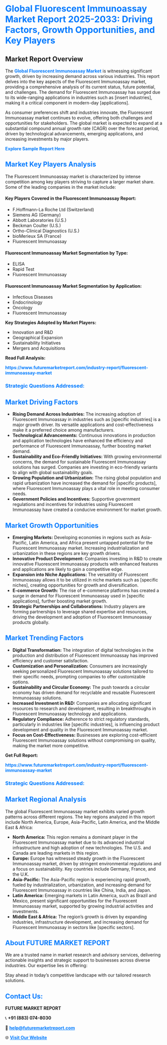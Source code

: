 <h1 style="color: #007BFF;">Global Fluorescent Immunoassay Market Report 2025-2033: Driving Factors, Growth Opportunities, and Key Players</h1>

<section id="overview">
<h2>Market Report Overview</h2>
<p>The <a href="https://www.futuremarketreport.com/industry-report/fluorescent-immunoassay-market" style="color: #007BFF; text-decoration: none;"><strong>Global Fluorescent Immunoassay Market</strong></a> is witnessing significant growth, driven by increasing demand across various industries. This report delves into the key aspects of the Fluorescent Immunoassay market, providing a comprehensive analysis of its current status, future potential, and challenges. The demand for Fluorescent Immunoassay has surged due to its wide-ranging applications in industries such as [insert industries], making it a critical component in modern-day [applications].</p>
<p>As consumer preferences shift and industries innovate, the Fluorescent Immunoassay market continues to evolve, offering both challenges and opportunities for stakeholders. The global market is expected to expand at a substantial compound annual growth rate (CAGR) over the forecast period, driven by technological advancements, emerging applications, and increasing investments by major players.</p>
</section>

<section id="overview">
<p><a href="https://www.futuremarketreport.com/request-sample/reportId=99229" style="color: #007BFF; text-decoration: none;"><strong>Explore Sample Report Here</strong></a></p>
</section>

<section id="key-players">
<h2 style="color: #007BFF;">Market Key Players Analysis</h2>
<p>The Fluorescent Immunoassay market is characterized by intense competition among key players striving to capture a larger market share. Some of the leading companies in the market include:</p>
<h4>Key Players Covered in the Fluorescent Immunoassay Report:</h4>
<ul><li>F.Hoffmann-La Roche Ltd (Switzerland)</li><li>Siemens AG (Germany)</li><li>Abbott Laboratories (U.S.)</li><li>Beckman Coulter (U.S.)</li><li>Ortho-Clinical Diagnostics (U.S.)</li><li>bioMerieux SA (France)</li><li>Fluorescent Immunoassay</li></ul>
<h4>Fluorescent Immunoassay Market Segmentation by Type:</h4>
<ul><li>ELISA</li><li>Rapid Test</li><li>Fluorescent Immunoassay</li></ul>

<h4>Fluorescent Immunoassay Market Segmentation by Application:</h4>
<ul><li>Infectious Diseases</li><li>Endocrinology</li><li>Oncology</li><li>Fluorescent Immunoassay</li></ul>
<p><strong>Key Strategies Adopted by Market Players:</strong></p>
<ul>
<li>Innovation and R&D</li>
<li>Geographical Expansion</li>
<li>Sustainability Initiatives</li>
<li>Mergers and Acquisitions</li>
</ul>
</section>

<section>
<p><strong>Read Full Analysis: </strong></p><a href="https://www.futuremarketreport.com/industry-report/fluorescent-immunoassay-market" style="color: #007BFF; text-decoration: none;"><strong>https://www.futuremarketreport.com/industry-report/fluorescent-immunoassay-market</strong></a>
<h3 style="color: #007BFF;">Strategic Questions Addressed:</h3>
</section>

<section id="driving-factors">
<h2 style="color: #007BFF;">Market Driving Factors</h2>
<ul>
<li><strong>Rising Demand Across Industries:</strong> The increasing adoption of Fluorescent Immunoassay in industries such as [specific industries] is a major growth driver. Its versatile applications and cost-effectiveness make it a preferred choice among manufacturers.</li>
<li><strong>Technological Advancements:</strong> Continuous innovations in production and application technologies have enhanced the efficiency and performance of Fluorescent Immunoassay, further boosting market demand.</li>
<li><strong>Sustainability and Eco-Friendly Initiatives:</strong> With growing environmental concerns, the demand for sustainable Fluorescent Immunoassay solutions has surged. Companies are investing in eco-friendly variants to align with global sustainability goals.</li>
<li><strong>Growing Population and Urbanization:</strong> The rising global population and rapid urbanization have increased the demand for [specific products], where Fluorescent Immunoassay plays a vital role in meeting consumer needs.</li>
<li><strong>Government Policies and Incentives:</strong> Supportive government regulations and incentives for industries using Fluorescent Immunoassay have created a conducive environment for market growth.</li>
</ul>
</section>

<section id="growth-opportunities">
<h2 style="color: #007BFF;">Market Growth Opportunities</h2>
<ul>
<li><strong>Emerging Markets:</strong> Developing economies in regions such as Asia-Pacific, Latin America, and Africa present untapped potential for the Fluorescent Immunoassay market. Increasing industrialization and urbanization in these regions are key growth drivers.</li>
<li><strong>Innovative Product Development:</strong> Companies investing in R&D to create innovative Fluorescent Immunoassay products with enhanced features and applications are likely to gain a competitive edge.</li>
<li><strong>Expansion into Niche Applications:</strong> The versatility of Fluorescent Immunoassay allows it to be utilized in niche markets such as [specific niches], creating opportunities for growth and diversification.</li>
<li><strong>E-commerce Growth:</strong> The rise of e-commerce platforms has created a surge in demand for Fluorescent Immunoassay used in [specific applications], further boosting market growth.</li>
<li><strong>Strategic Partnerships and Collaborations:</strong> Industry players are forming partnerships to leverage shared expertise and resources, driving the development and adoption of Fluorescent Immunoassay products globally.</li>
</ul>
</section>

<section id="trending-factors">
<h2 style="color: #007BFF;">Market Trending Factors</h2>
<ul>
<li><strong>Digital Transformation:</strong> The integration of digital technologies in the production and distribution of Fluorescent Immunoassay has improved efficiency and customer satisfaction.</li>
<li><strong>Customization and Personalization:</strong> Consumers are increasingly seeking personalized Fluorescent Immunoassay solutions tailored to their specific needs, prompting companies to offer customizable options.</li>
<li><strong>Sustainability and Circular Economy:</strong> The push towards a circular economy has driven demand for recyclable and reusable Fluorescent Immunoassay solutions.</li>
<li><strong>Increased Investment in R&D:</strong> Companies are allocating significant resources to research and development, resulting in breakthroughs in Fluorescent Immunoassay technology and applications.</li>
<li><strong>Regulatory Compliance:</strong> Adherence to strict regulatory standards, particularly in industries like [specific industries], is influencing product development and quality in the Fluorescent Immunoassay market.</li>
<li><strong>Focus on Cost-Effectiveness:</strong> Businesses are exploring cost-efficient Fluorescent Immunoassay solutions without compromising on quality, making the market more competitive.</li>
</ul>
</section>

<section>
<p><strong>Get Full Report: </strong></p><a href="https://www.futuremarketreport.com/industry-report/fluorescent-immunoassay-market" style="color: #007BFF; text-decoration: none;"><strong>https://www.futuremarketreport.com/industry-report/fluorescent-immunoassay-market</strong></a>
<h3 style="color: #007BFF;">Strategic Questions Addressed:</h3>
</section>


<section id="regional-analysis">
<h2 style="color: #007BFF;">Market Regional Analysis</h2>
<p>The global Fluorescent Immunoassay market exhibits varied growth patterns across different regions. The key regions analyzed in this report include North America, Europe, Asia-Pacific, Latin America, and the Middle East & Africa:</p>
<ul>
<li><strong>North America:</strong> This region remains a dominant player in the Fluorescent Immunoassay market due to its advanced industrial infrastructure and high adoption of new technologies. The U.S. and Canada are leading markets in this region.</li>
<li><strong>Europe:</strong> Europe has witnessed steady growth in the Fluorescent Immunoassay market, driven by stringent environmental regulations and a focus on sustainability. Key countries include Germany, France, and the U.K.</li>
<li><strong>Asia-Pacific:</strong> The Asia-Pacific region is experiencing rapid growth, fueled by industrialization, urbanization, and increasing demand for Fluorescent Immunoassay in countries like China, India, and Japan.</li>
<li><strong>Latin America:</strong> Emerging markets in Latin America, such as Brazil and Mexico, present significant opportunities for the Fluorescent Immunoassay market, supported by growing industrial activities and investments.</li>
<li><strong>Middle East & Africa:</strong> The region’s growth is driven by expanding industries, infrastructure development, and increasing demand for Fluorescent Immunoassay in sectors like [specific sectors].</li>
</ul>
</section>

<footer>
<h2 style="color: #007BFF;">About FUTURE MARKET REPORT</h2>
<p>We are a trusted name in market research and advisory services, delivering actionable insights and strategic support to businesses across diverse industries. Our expertise lies in offering:</p>

<p>Stay ahead in today’s competitive landscape with our tailored research solutions.</p>

<h2 style="color: #007BFF;">Contact Us:</h2>
<p><strong>FUTURE MARKET REPORT</strong></p>
<p>📞 <strong>+91 (883) 074-8030</strong></p>
<p>📧 <strong><a href="mailto:help@futuremarketreport.com" style="color: #007BFF;">help@futuremarketreport.com</a></strong></p>
<p>🌐 <strong><a href="https://www.futuremarketreport.com/" style="color: #007BFF;">Visit Our Website</a></strong></p>
</footer>